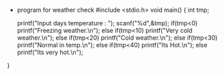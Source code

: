 - program for weather check 
#include <stdio.h>
void main()
{
     int tmp;

    printf("Input days temperature : ");
    scanf("%d",&tmp);
   if(tmp<0)
             printf("Freezing weather.\n");
   else if(tmp<10)
            printf("Very cold weather.\n");
            else if(tmp<20)
                        printf("Cold weather.\n");
                    else if(tmp<30)
                               printf("Normal in temp.\n");
                            else if(tmp<40)
                                         printf("Its Hot.\n");
                                    else
                                           printf("Its very hot.\n");

}
